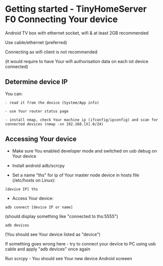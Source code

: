 # Getting started - TinyHomeServer F0 Connecting Your device

 Android TV box with ethernet socket, wifi & at least 2GB recommended

 Use cable/ethernet (preferred) 
 
 Connecting as wifi client is not recommended 
 
 (it would require to have Your wifi authorisation data on each iot device connected)

## Determine device IP

You can:

	- read it from the device (System/App info)
	
	- use Your router status page 
	
	- install nmap, check Your machine ip (ifconfig/ipconfig) and scan for connected devices (nmap -sn 192.168.[X].0/24)

## Accessing Your device

- Make sure You enabled developer mode and switched on usb debug on Your device
	
- Install android adb/scrcpy 

- Set a name "ths" for ip of Your master node device in hosts file (/etc/hosts on Linux):

```
[device IP] ths
```

- Access Your device:

```
adb connect [device IP or name]
```
(should display something like "connected to ths:5555")

```
adb devices
``` 
(You should see Your device listed as "device")

If something goes wrong here - try to connect your device to PC using usb cable and apply "adb devices" once again

Run scrcpy - You should see Your new device Android screeen
